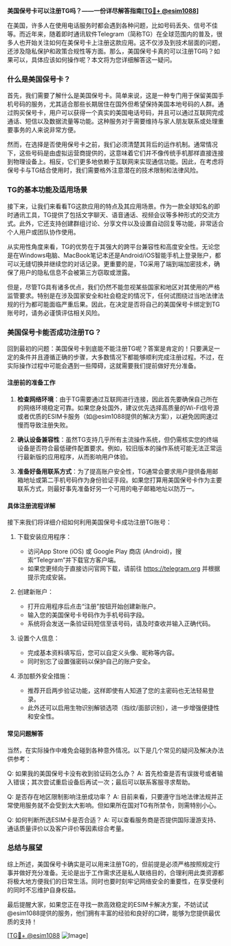 **美国保号卡可以注册TG吗？——一份详尽解答指南[[TG💪+ @esim1088](https://t.me/s/esim1088)]**

在美国，许多人在使用电话服务时都会遇到各种问题，比如号码丢失、信号不佳等。而近年来，随着即时通讯软件Telegram（简称TG）在全球范围内的普及，很多人也开始关注如何在美保号卡上注册这款应用。这不仅涉及到技术层面的问题，还涉及隐私保护和政策合规性等方面。那么，美国保号卡真的可以注册TG吗？如果可以，具体应该如何操作呢？本文将为您详细解答这一疑问。

### 什么是美国保号卡？

首先，我们需要了解什么是美国保号卡。简单来说，这是一种专门用于保留美国手机号码的服务，尤其适合那些长期居住在国外但希望保持美国本地号码的人群。通过购买保号卡，用户可以获得一个真实的美国电话号码，并且可以通过互联网完成通话、短信以及数据流量等功能。这种服务对于需要维持与家人朋友联系或处理重要事务的人来说非常方便。

然而，在选择是否使用保号卡之前，我们必须清楚其背后的运作机制。通常情况下，这些号码是由虚拟运营商提供的，这意味着它们并不像传统手机那样直接连接到物理设备上。相反，它们更多地依赖于互联网来实现通信功能。因此，在考虑将保号卡与TG结合使用时，我们需要格外注意潜在的技术限制和法律风险。

### TG的基本功能及适用场景

接下来，让我们来看看TG这款应用的特点及其应用场景。作为一款全球知名的即时通讯工具，TG提供了包括文字聊天、语音通话、视频会议等多种形式的交流方式。此外，它还支持创建群组讨论、分享文件以及设置自动回复等功能，非常适合个人用户或团队协作使用。

从实用性角度来看，TG的优势在于其强大的跨平台兼容性和高度安全性。无论您是在Windows电脑、MacBook笔记本还是Android/iOS智能手机上登录账户，都可以无缝切换并继续您的对话记录。更重要的是，TG采用了端到端加密技术，确保了用户的隐私信息不会被第三方窃取或泄露。

但是，尽管TG具有诸多优点，我们仍然不能忽视某些国家和地区对其使用的严格监管要求。特别是在涉及国家安全和社会稳定的情况下，任何试图绕过当地法律法规的行为都可能面临严重后果。因此，在决定是否将自己的美国保号卡绑定到TG账号时，请务必谨慎评估相关风险。

### 美国保号卡能否成功注册TG？

回到最初的问题：美国保号卡到底能不能注册TG呢？答案是肯定的！只要满足一定的条件并且遵循正确的步骤，大多数情况下都能够顺利完成注册过程。不过，在实际操作过程中可能会遇到一些障碍，这就需要我们提前做好充分准备。

#### 注册前的准备工作

1. **检查网络环境**：由于TG需要通过互联网进行连接，因此首先要确保自己所在的网络环境稳定可靠。如果您身处国外，建议优先选择高质量的Wi-Fi信号源或者优质的ESIM卡服务（如@esim1088提供的解决方案），以避免因网速过慢而导致注册失败。

2. **确认设备兼容性**：虽然TG支持几乎所有主流操作系统，但仍需核实您的终端设备是否符合最低硬件配置要求。例如，较旧版本的操作系统可能无法正常运行最新版的应用程序，从而影响用户体验。

3. **准备好备用联系方式**：为了提高账户安全性，TG通常会要求用户提供备用邮箱地址或第二手机号码作为身份验证手段。如果您打算用美国保号卡作为主要联系方式，则最好事先准备好另一个可用的电子邮箱地址以防万一。

#### 具体注册流程详解

接下来我们将详细介绍如何利用美国保号卡成功注册TG账号：

1. 下载安装应用程序：
   - 访问App Store (iOS) 或 Google Play 商店 (Android)，搜索“Telegram”并下载官方客户端。
   - 如果您更倾向于直接访问官网下载，请前往 https://telegram.org 并根据提示完成安装。

2. 创建新账户：
   - 打开应用程序后点击“注册”按钮开始创建新账户。
   - 输入您的美国保号卡号码作为手机号码字段。
   - 系统将会发送一条验证码短信至该号码，请及时查收并输入正确代码。

3. 设置个人信息：
   - 完成基本资料填写后，您可以自定义头像、昵称等内容。
   - 同时别忘了设置强密码以保护自己的账户安全。

4. 添加额外安全措施：
   - 推荐开启两步验证功能，这样即使有人知道了您的主密码也无法轻易登录。
   - 此外还可以启用生物识别解锁选项（指纹/面部识别），进一步增强便捷性和安全性。

#### 常见问题解答

当然，在实际操作中难免会碰到各种意外情况。以下是几个常见的疑问及解决办法供参考：

Q: 如果我的美国保号卡没有收到验证码怎么办？
A: 首先检查是否有误拨号或者输入错误；其次尝试重启设备后再试一次；最后可以联系客服寻求帮助。

Q: 是否存在地区限制影响注册成功率？
A: 目前来看，只要遵守当地法律法规并正常使用服务就不会受到太大影响。但如果所在国对TG有所禁令，则需特别小心。

Q: 如何判断所选ESIM卡是否合适？
A: 可以查看服务商是否提供国际漫游支持、通话质量评价以及客户评价等因素综合考量。

### 总结与展望

综上所述，美国保号卡确实是可以用来注册TG的，但前提是必须严格按照规定行事并做好充分准备。无论是出于工作需求还是私人联络目的，合理利用此类资源都将极大地方便我们的日常生活。同时也要时刻牢记网络安全的重要性，在享受便利的同时不忘维护自身权益。

最后提醒大家，如果您正在寻找一款高效稳定的ESIM卡解决方案，不妨试试@esim1088提供的服务，他们拥有丰富的经验和良好的口碑，能够为您提供最优质的支持！

[[TG💪+ @esim1088](https://t.me/s/esim1088) ![Image](https://i.postimg.cc/4NQfJmqS/Snipaste-2025-05-13-00-14-12.png)]